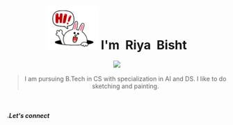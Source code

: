 <h1 align ="center"><img src="images/hello.gif" height="100px">  I'm &nbspRiya&nbsp Bisht </h1>    
<p align="center">
  <a href="https://github.com/DenverCoder1/readme-typing-svg"><img src="https://readme-typing-svg.herokuapp.com?lines=Computer%20+%20Science%20+Student;DS%20|%20AI%20|%20ML%20Enthusiast;Keen+to+%20learn%20new%20things&center=true&width=500&height=50"></a>
  </p>
 <blockquote><div align ="center">
  <p> I am pursuing B.Tech in CS with specialization in AI and DS. I like to do sketching and painting. </p>
</div></blockquote>
 <br/>

 

##### <img src="A:\Programming\guithub_project\info page\images\source.gif" style="zoom:25%;" />Let's connect 









